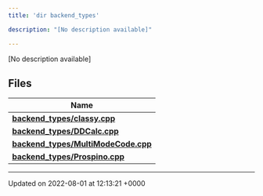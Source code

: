 ```yaml
---
title: 'dir backend_types'

description: "[No description available]"

---
```







[No description available]

## Files

| Name           |
| -------------- |
| **[backend_types/classy.cpp](/documentation/code/files/classy_8cpp/#file-classy.cpp)**  |
| **[backend_types/DDCalc.cpp](/documentation/code/files/ddcalc_8cpp/#file-ddcalc.cpp)**  |
| **[backend_types/MultiModeCode.cpp](/documentation/code/files/multimodecode_8cpp/#file-multimodecode.cpp)**  |
| **[backend_types/Prospino.cpp](/documentation/code/files/prospino_8cpp/#file-prospino.cpp)**  |






-------------------------------

Updated on 2022-08-01 at 12:13:21 +0000
